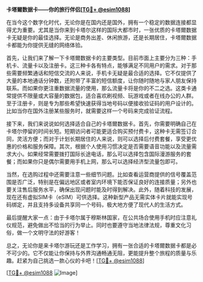 **卡塔爾数据卡——你的旅行伴侣[[TG💪+ @esim1088](https://t.me/s/esim1088)]**

在当今这个数字化时代，无论你是在国内还是国外，拥有一个稳定的数据连接都显得尤为重要。尤其是当你来到卡塔尔这样的国际大都市时，一张优质的卡塔爾数据卡无疑是你的最佳选择。无论是商务出差、休闲旅游，还是长期居住，卡塔爾数据卡都能为你提供无缝的网络体验。

首先，让我们来了解一下卡塔爾数据卡的主要类型。目前市面上主要分为三种：手机卡、流量卡以及注册卡。这三种卡各有特点，能够满足不同用户的需求。对于那些需要频繁通话和短信交流的人来说，手机卡无疑是最合适的选择。它不仅提供了大量的本地通话分钟数，还附带了丰富的短信额度，让你随时随地与家人朋友保持联系。而如果你更注重数据流量的使用，那么流量卡将是你的不二之选。这类卡通常提供不限量或大容量的数据包，适合喜欢刷视频、玩游戏或者在线办公的人群。至于注册卡，则是专为那些希望快速获得当地号码以便接收验证码的用户设计的。比如当你在国外注册某些服务时，就需要这样一个号码来完成验证流程。

接下来，我们来说说如何选择适合自己的卡塔爾数据卡。首先，你需要明确自己在卡塔尔停留的时间长短。短期访问者可能更适合购买预付费卡，这种卡无需签订合同，灵活方便；而对于计划长期居住的人来说，则可以选择后付费套餐，享受更优惠的价格和服务保障。其次，根据个人使用习惯决定是否需要语音功能以及流量需求大小。如果经常需要拨打国际长途电话，那么可以选择包含国际漫游服务的套餐；而如果你只是偶尔需要用手机上网，那么可以选择经济型流量包即可。

当然，在选购过程中还需要注意一些细节问题。比如查看运营商提供的信号覆盖范围是否广泛，特别是在偏远地区或者室内环境下能否保证良好的连接质量；另外也要关注售后服务水平，确保出现问题时能及时得到解决。此外，随着科技的发展，现在还有虚拟SIM卡（eSIM）可供选择。这种新型产品无需实体卡片就能实现号码绑定，并且支持多设备共享同一个号码，极大地方便了现代人的生活方式。

最后提醒大家一点：由于卡塔尔属于穆斯林国家，在公共场合使用手机时应注意礼仪规范，避免做出不恰当的行为举止。同时也要遵守当地法律法规，尊重文化习俗，做一个文明守法的好游客！

总之，无论你是来卡塔尔游玩还是工作学习，拥有一张合适的卡塔爾数据卡都是必不可少的。它不仅能让你保持与外界沟通畅通无阻，更能提升整个旅程的质量与乐趣。赶紧为自己挑选一款心仪的卡吧！[[TG💪+ @esim1088](https://t.me/s/esim1088)]

[[TG💪+ @esim1088](https://t.me/s/esim1088) ![Image](https://i.postimg.cc/4NQfJmqS/Snipaste-2025-05-13-00-14-12.png)]